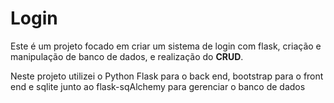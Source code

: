 # Login

Este é um projeto focado em criar um sistema de login com flask, criação e manipulação de banco de dados, e realização do **CRUD**.

Neste projeto utilizei o Python Flask para o back end, bootstrap para o front end e sqlite junto ao flask-sqAlchemy para gerenciar o banco de dados
